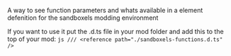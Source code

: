 A way to see function parameters and whats available in a element defenition for the sandboxels modding environment

If you want to use it put the .d.ts file in your mod folder and add this to the top of your mod:
```js /// <reference path="./sandboxels-functions.d.ts" />```
